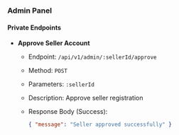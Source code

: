 ### Admin Panel

#### Private Endpoints

- **Approve Seller Account**

  - Endpoint: `/api/v1/admin/:sellerId/approve`
  - Method: `POST`
  - Parameters: `:sellerId`
  - Description: Approve seller registration
  - Response Body (Success):

    ```json
    { "message": "Seller approved successfully" }
    ```
